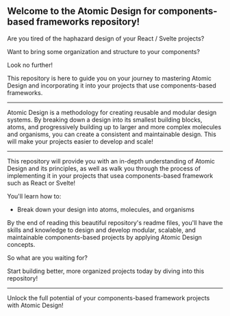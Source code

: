 ## Welcome to the Atomic Design for components-based frameworks repository!

Are you tired of the haphazard design of your React / Svelte projects?

Want to bring some organization and structure to your components?

Look no further!

This repository is here to guide you on your journey to mastering Atomic Design and incorporating it into your projects that use components-based frameworks.

---

Atomic Design is a methodology for creating reusable and modular design systems. By breaking down a design into its smallest building blocks, atoms, and progressively building up to larger and more complex molecules and organisms, you can create a consistent and maintainable design. This will make your projects easier to develop and scale!

---

This repository will provide you with an in-depth understanding of Atomic Design and its principles, as well as walk you through the process of implementing it in your projects that usea components-based framework such as React or Svelte!

You'll learn how to:

- Break down your design into atoms, molecules, and organisms

By the end of reading this beautiful repository's readme files, you'll have the skills and knowledge to design and develop modular, scalable, and maintainable components-based projects by applying Atomic Design concepts.

So what are you waiting for?

Start building better, more organized projects today by diving into this repository! <br/>

---

Unlock the full potential of your components-based framework projects with Atomic Design!
